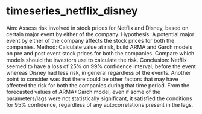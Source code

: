 # timeseries_netflix_disney
Aim: Assess risk involved in stock prices for Netflix and Disney, based on certain major event by either of the company. 
Hypothesis: A potential major event by either of the company affects the stock prices for both the companies. 
Method: Calculate value at risk, build ARMA and Garch models on pre and post event stock prices for both the companies. Compare which models should the investors use to calculate the risk. 
Conclusion: Netflix seemed to have a loss of 25% on 99% confidence interval, before the event whereas Disney had less risk, in general regardless of the events. Another point to consider was that there could be other factors that may have affected the risk for both the companies during that time period. From the forecasted values of ARMA+Garch model, even if some of the parameters/lags were not statistically significant, it satisfied the conditions for 95% confidence, regardless of any autocorrelations present in the lags. 
